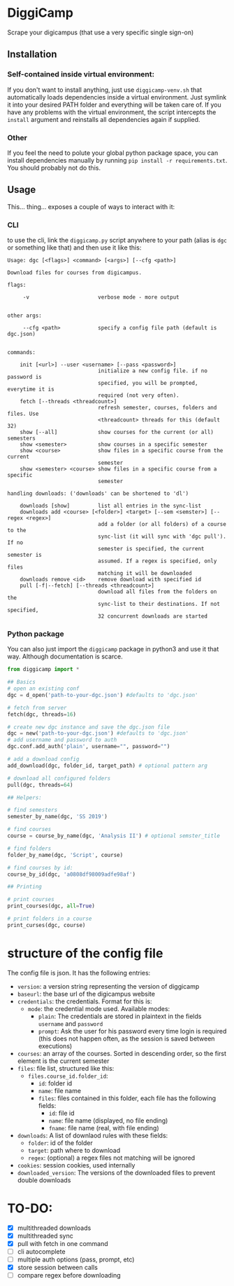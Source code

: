 # DiggiCamp

Scrape your digicampus (that use a very specific single sign-on)


## Installation

### Self-contained inside virtual environment:

If you don't want to install anything, just use `diggicamp-venv.sh` that automatically loads dependencies inside a virtual environment. Just symlink it into your desired PATH folder and everything will be taken care of. If you have any problems with the virtual environment, the script intercepts the `install` argument and reinstalls all dependencies again if supplied.

### Other

If you feel the need to polute your global python package space, you can install dependencies manually by running `pip install -r requirements.txt`. You should probably not do this.

## Usage

This... thing... exposes a couple of ways to interact with it:


### CLI
to use the cli, link the `diggicamp.py` script anywhere to your path (alias is `dgc` or something like that) and then use it like this:

```
Usage: dgc [<flags>] <command> [<args>] [--cfg <path>]

Download files for courses from digicampus.

flags:

     -v                      verbose mode - more output


other args:

     --cfg <path>            specify a config file path (default is dgc.json)


commands:

    init [<url>] --user <username> [--pass <password>]
                             initialize a new config file. if no password is 
                             specified, you will be prompted, everytime it is
                             required (not very often).
    fetch [--threads <threadcount>]
                             refresh semester, courses, folders and files. Use
                             <threadcount> threads for this (default 32)
    show [--all]             show courses for the current (or all) semesters
    show <semester>          show courses in a specific semester
    show <course>            show files in a specific course from the current
                             semester
    show <semester> <course> show files in a specific course from a specific
                             semester

handling downloads: ('downloads' can be shortened to 'dl')

    downloads [show]         list all entries in the sync-list
    downloads add <course> [<folder>] <target> [--sem <semster>] [--regex <regex>]
                             add a folder (or all folders) of a course to the 
                             sync-list (it will sync with 'dgc pull'). If no 
                             semester is specified, the current semester is 
                             assumed. If a regex is specified, only files 
                             matching it will be downloaded
    downloads remove <id>    remove download with specified id
    pull [-f|--fetch] [--threads <threadcount>]
                             download all files from the folders on the
                             sync-list to their destinations. If not specified,
                             32 concurrent downloads are started
```

### Python package

You can also just import the `diggicamp` package in python3 and use it that way. Although documentation is scarce.

```python
from diggicamp import *

## Basics
# open an existing conf
dgc = d_open('path-to-your-dgc.json') #defaults to 'dgc.json'

# fetch from server
fetch(dgc, threads=16)

# create new dgc instance and save the dgc.json file
dgc = new('path-to-your-dgc.json') #defaults to 'dgc.json'
# add username and password to auth
dgc.conf.add_auth('plain', username="", password="")

# add a download config
add_download(dgc, folder_id, target_path) # optional pattern arg

# download all configured folders
pull(dgc, threads=64)

## Helpers:

# find semesters
semester_by_name(dgc, 'SS 2019')

# find courses 
course = course_by_name(dgc, 'Analysis II') # optional semster_title

# find folders
folder_by_name(dgc, 'Script', course)

# find courses by id:
course_by_id(dgc, 'a0808df98009adfe98af')

## Printing

# print courses
print_courses(dgc, all=True)

# print folders in a course
print_curses(dgc, course)
```

# structure of the config file
The config file is json. It has the following entries:
* `version`: a version string representing the version of diggicamp
* `baseurl`: the base url of the digicampus website
* `credentials`: the credentials. Format for this is:
  * `mode`: the credential mode used. Available modes:
    * `plain`: The credentials are stored in plaintext in the fields `username` and `password`
    * `prompt`: Ask the user for his password every time login is required (this does not happen often, as the session is saved between executions)
* `courses`: an array of the courses. Sorted in descending order, so the first element is the current semester
* `files`: file list, structured like this: 
  * `files.course_id.folder_id`:
    * `id`: folder id 
    * `name`: file name
    * `files`: files contained in this folder, each file has the following fields:
      * `id`: file id
      * `name`: file name (displayed, no file ending)
      * `fname`: file name (real, with file ending)
* `downloads`: A list of downlaod rules with these fields:
  * `folder`: id of the folder
  * `target`: path where to download
  * `regex`: (optional) a regex files not matching will be ignored
* `cookies`: session cookies, used internally
* `downloaded_version`: The versions of the downloaded files to prevent double downloads

# TO-DO:

* [X] multithreaded downloads
* [X] multithreaded sync
* [X] pull with fetch in one command
* [ ] cli autocomplete
* [ ] multiple auth options (pass, prompt, etc)
* [X] store session between calls
* [ ] compare regex before downloading
